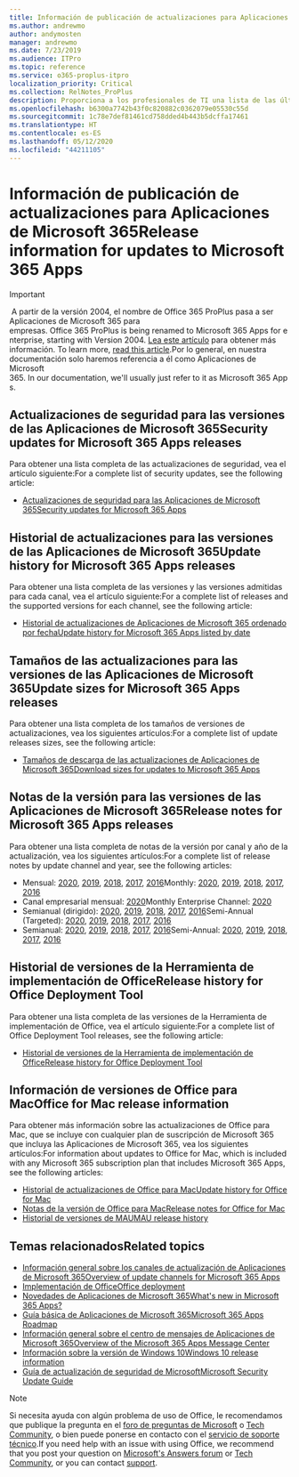 ```yaml
---
title: Información de publicación de actualizaciones para Aplicaciones de Microsoft 365
ms.author: andrewmo
author: andymosten
manager: andrewmo
ms.date: 7/23/2019
ms.audience: ITPro
ms.topic: reference
ms.service: o365-proplus-itpro
localization_priority: Critical
ms.collection: RelNotes_ProPlus
description: Proporciona a los profesionales de TI una lista de las últimas versiones de las Aplicaciones de Microsoft 365 para cada canal de actualización y vínculos a notas de la versión y el historial de actualizaciones.
ms.openlocfilehash: b6300a7742b43f0c820882c0362079e05530c55d
ms.sourcegitcommit: 1c78e7def81461cd758dded4b443b5dcffa17461
ms.translationtype: HT
ms.contentlocale: es-ES
ms.lasthandoff: 05/12/2020
ms.locfileid: "44211105"
---
```

# <a name="release-information-for-updates-to-microsoft-365-apps"></a><span data-ttu-id="c6a08-103">Información de publicación de actualizaciones para Aplicaciones de Microsoft 365</span><span class="sxs-lookup"><span data-stu-id="c6a08-103">Release information for updates to Microsoft 365 Apps</span></span>


> [!IMPORTANT]
><span data-ttu-id="c6a08-104"> A partir de la versión 2004, el nombre de Office 365 ProPlus pasa a ser Aplicaciones de Microsoft 365 para empresas.</span><span class="sxs-lookup"><span data-stu-id="c6a08-104"> Office 365 ProPlus is being renamed to Microsoft 365 Apps for enterprise, starting with Version 2004.</span></span><span data-ttu-id="c6a08-105"> [Lea este artículo](https://go.microsoft.com/fwlink/p/?linkid=2123420) para obtener más información.</span><span class="sxs-lookup"><span data-stu-id="c6a08-105"> To learn more, [read this article](https://go.microsoft.com/fwlink/p/?linkid=2123420).</span></span><span data-ttu-id="c6a08-106">Por lo general, en nuestra documentación solo haremos referencia a él como Aplicaciones de Microsoft 365.</span><span class="sxs-lookup"><span data-stu-id="c6a08-106"> In our documentation, we'll usually just refer to it as Microsoft 365 Apps.</span></span>


## <a name="security-updates-for-microsoft-365-apps-releases"></a><span data-ttu-id="c6a08-107">Actualizaciones de seguridad para las versiones de las Aplicaciones de Microsoft 365</span><span class="sxs-lookup"><span data-stu-id="c6a08-107">Security updates for Microsoft 365 Apps releases</span></span>

<span data-ttu-id="c6a08-108">Para obtener una lista completa de las actualizaciones de seguridad, vea el artículo siguiente:</span><span class="sxs-lookup"><span data-stu-id="c6a08-108">For a complete list of security updates, see the following article:</span></span>
 - [<span data-ttu-id="c6a08-109">Actualizaciones de seguridad para las Aplicaciones de Microsoft 365</span><span class="sxs-lookup"><span data-stu-id="c6a08-109">Security updates for Microsoft 365 Apps</span></span>](microsoft365-apps-security-updates.md)


## <a name="update-history-for-microsoft-365-apps-releases"></a><span data-ttu-id="c6a08-110">Historial de actualizaciones para las versiones de las Aplicaciones de Microsoft 365</span><span class="sxs-lookup"><span data-stu-id="c6a08-110">Update history for Microsoft 365 Apps releases</span></span>

<span data-ttu-id="c6a08-111">Para obtener una lista completa de las versiones y las versiones admitidas para cada canal, vea el artículo siguiente:</span><span class="sxs-lookup"><span data-stu-id="c6a08-111">For a complete list of releases and the supported versions for each channel, see the following article:</span></span>

- [<span data-ttu-id="c6a08-112">Historial de actualizaciones de Aplicaciones de Microsoft 365 ordenado por fecha</span><span class="sxs-lookup"><span data-stu-id="c6a08-112">Update history for Microsoft 365 Apps listed by date</span></span>](update-history-microsoft365-apps-by-date.md)


 ## <a name="update-sizes-for-microsoft-365-apps-releases"></a><span data-ttu-id="c6a08-113">Tamaños de las actualizaciones para las versiones de las Aplicaciones de Microsoft 365</span><span class="sxs-lookup"><span data-stu-id="c6a08-113">Update sizes for Microsoft 365 Apps releases</span></span>

<span data-ttu-id="c6a08-114">Para obtener una lista completa de los tamaños de versiones de actualizaciones, vea los siguientes artículos:</span><span class="sxs-lookup"><span data-stu-id="c6a08-114">For a complete list of update releases sizes, see the following article:</span></span>
 - [<span data-ttu-id="c6a08-115">Tamaños de descarga de las actualizaciones de Aplicaciones de Microsoft 365</span><span class="sxs-lookup"><span data-stu-id="c6a08-115">Download sizes for updates to Microsoft 365 Apps</span></span>](download-sizes-microsoft365-apps-updates.md)

## <a name="release-notes-for-microsoft-365-apps-releases"></a><span data-ttu-id="c6a08-116">Notas de la versión para las versiones de las Aplicaciones de Microsoft 365</span><span class="sxs-lookup"><span data-stu-id="c6a08-116">Release notes for Microsoft 365 Apps releases</span></span>

<span data-ttu-id="c6a08-117">Para obtener una lista completa de notas de la versión por canal y año de la actualización, vea los siguientes artículos:</span><span class="sxs-lookup"><span data-stu-id="c6a08-117">For a complete list of release notes by update channel and year, see the following articles:</span></span>
 - <span data-ttu-id="c6a08-118">Mensual: [2020](monthly-channel-2020.md), [2019](monthly-channel-2019.md), [2018](monthly-channel-2018.md), [2017](monthly-channel-2017.md), [2016](monthly-channel-2016.md)</span><span class="sxs-lookup"><span data-stu-id="c6a08-118">Monthly: [2020](monthly-channel-2020.md), [2019](monthly-channel-2019.md), [2018](monthly-channel-2018.md), [2017](monthly-channel-2017.md), [2016](monthly-channel-2016.md)</span></span>
 - <span data-ttu-id="c6a08-119">Canal empresarial mensual: [2020](monthly-enterprise-channel-2020.md)</span><span class="sxs-lookup"><span data-stu-id="c6a08-119">Monthly Enterprise Channel:  [2020](monthly-enterprise-channel-2020.md)</span></span>
 - <span data-ttu-id="c6a08-120">Semianual (dirigido): [2020](semi-annual-channel-targeted-2020.md), [2019](semi-annual-channel-targeted-2019.md), [2018](semi-annual-channel-targeted-2018.md), [2017](semi-annual-channel-targeted-2017.md), [2016](semi-annual-channel-targeted-2016.md)</span><span class="sxs-lookup"><span data-stu-id="c6a08-120">Semi-Annual (Targeted): [2020](semi-annual-channel-targeted-2020.md), [2019](semi-annual-channel-targeted-2019.md), [2018](semi-annual-channel-targeted-2018.md), [2017](semi-annual-channel-targeted-2017.md), [2016](semi-annual-channel-targeted-2016.md)</span></span>
 - <span data-ttu-id="c6a08-121">Semianual: [2020](semi-annual-channel-2020.md), [2019](semi-annual-channel-2019.md), [2018](semi-annual-channel-2018.md), [2017](semi-annual-channel-2017.md), [2016](semi-annual-channel-2016.md)</span><span class="sxs-lookup"><span data-stu-id="c6a08-121">Semi-Annual: [2020](semi-annual-channel-2020.md), [2019](semi-annual-channel-2019.md), [2018](semi-annual-channel-2018.md), [2017](semi-annual-channel-2017.md), [2016](semi-annual-channel-2016.md)</span></span>

 ## <a name="release-history-for-office-deployment-tool"></a><span data-ttu-id="c6a08-122">Historial de versiones de la Herramienta de implementación de Office</span><span class="sxs-lookup"><span data-stu-id="c6a08-122">Release history for Office Deployment Tool</span></span>
 <span data-ttu-id="c6a08-123">Para obtener una lista completa de las versiones de la Herramienta de implementación de Office, vea el artículo siguiente:</span><span class="sxs-lookup"><span data-stu-id="c6a08-123">For a complete list of Office Deployment Tool releases, see the following article:</span></span>
 - [<span data-ttu-id="c6a08-124">Historial de versiones de la Herramienta de implementación de Office</span><span class="sxs-lookup"><span data-stu-id="c6a08-124">Release history for Office Deployment Tool</span></span>](ODT-release-history.md)

## <a name="office-for-mac-release-information"></a><span data-ttu-id="c6a08-125">Información de versiones de Office para Mac</span><span class="sxs-lookup"><span data-stu-id="c6a08-125">Office for Mac release information</span></span>

<span data-ttu-id="c6a08-126">Para obtener más información sobre las actualizaciones de Office para Mac, que se incluye con cualquier plan de suscripción de Microsoft 365 que incluya las Aplicaciones de Microsoft 365, vea los siguientes artículos:</span><span class="sxs-lookup"><span data-stu-id="c6a08-126">For information about updates to Office for Mac, which is included with any Microsoft 365 subscription plan that includes Microsoft 365 Apps, see the following articles:</span></span>
 - [<span data-ttu-id="c6a08-127">Historial de actualizaciones de Office para Mac</span><span class="sxs-lookup"><span data-stu-id="c6a08-127">Update history for Office for Mac</span></span>](update-history-office-for-mac.md)
 - [<span data-ttu-id="c6a08-128">Notas de la versión de Office para Mac</span><span class="sxs-lookup"><span data-stu-id="c6a08-128">Release notes for Office for Mac</span></span>](release-notes-office-for-mac.md)
 - [<span data-ttu-id="c6a08-129">Historial de versiones de MAU</span><span class="sxs-lookup"><span data-stu-id="c6a08-129">MAU release history</span></span>](release-history-microsoft-autoupdate.md)


## <a name="related-topics"></a><span data-ttu-id="c6a08-130">Temas relacionados</span><span class="sxs-lookup"><span data-stu-id="c6a08-130">Related topics</span></span>

- [<span data-ttu-id="c6a08-131">Información general sobre los canales de actualización de Aplicaciones de Microsoft 365</span><span class="sxs-lookup"><span data-stu-id="c6a08-131">Overview of update channels for Microsoft 365 Apps</span></span>](https://docs.microsoft.com/deployoffice/overview-of-update-channels-for-office-365-proplus)
- [<span data-ttu-id="c6a08-132">Implementación de Office</span><span class="sxs-lookup"><span data-stu-id="c6a08-132">Office deployment</span></span>](https://docs.microsoft.com/deployoffice/)
- [<span data-ttu-id="c6a08-133">Novedades de Aplicaciones de Microsoft 365</span><span class="sxs-lookup"><span data-stu-id="c6a08-133">What's new in Microsoft 365 Apps?</span></span>](https://support.office.com/article/95c8d81d-08ba-42c1-914f-bca4603e1426)
- [<span data-ttu-id="c6a08-134">Guía básica de Aplicaciones de Microsoft 365</span><span class="sxs-lookup"><span data-stu-id="c6a08-134">Microsoft 365 Apps Roadmap</span></span>](https://products.office.com/business/office-365-roadmap)
- [<span data-ttu-id="c6a08-135">Información general sobre el centro de mensajes de Aplicaciones de Microsoft 365</span><span class="sxs-lookup"><span data-stu-id="c6a08-135">Overview of the Microsoft 365 Apps Message Center</span></span>](https://support.office.com/article/38fb3333-bfcc-4340-a37b-deda509c2093)
- [<span data-ttu-id="c6a08-136">Información sobre la versión de Windows 10</span><span class="sxs-lookup"><span data-stu-id="c6a08-136">Windows 10 release information</span></span>](https://www.microsoft.com/itpro/windows-10/release-information)
- [<span data-ttu-id="c6a08-137">Guía de actualización de seguridad de Microsoft</span><span class="sxs-lookup"><span data-stu-id="c6a08-137">Microsoft Security Update Guide</span></span>](https://portal.msrc.microsoft.com/)

> [!NOTE]
> <span data-ttu-id="c6a08-138">Si necesita ayuda con algún problema de uso de Office, le recomendamos que publique la pregunta en el [foro de preguntas de Microsoft](https://answers.microsoft.com/) o [Tech Community](https://techcommunity.microsoft.com/), o bien puede ponerse en contacto con el [servicio de soporte técnico](https://support.microsoft.com/contactus).</span><span class="sxs-lookup"><span data-stu-id="c6a08-138">If you need help with an issue with using Office, we recommend that you post your question on [Microsoft's Answers forum](https://answers.microsoft.com/) or [Tech Community](https://techcommunity.microsoft.com/), or you can contact [support](https://support.microsoft.com/contactus).</span></span>
